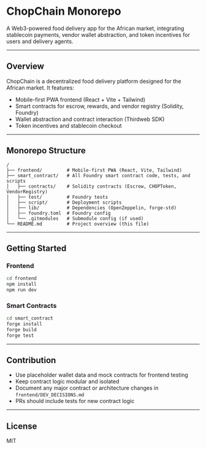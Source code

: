 # ChopChain Monorepo

A Web3-powered food delivery app for the African market, integrating stablecoin payments, vendor wallet abstraction, and token incentives for users and delivery agents.

---

## Overview

ChopChain is a decentralized food delivery platform designed for the African market. It features:

- Mobile-first PWA frontend (React + Vite + Tailwind)
- Smart contracts for escrow, rewards, and vendor registry (Solidity, Foundry)
- Wallet abstraction and contract interaction (Thirdweb SDK)
- Token incentives and stablecoin checkout

---

## Monorepo Structure

```
/
├── frontend/         # Mobile-first PWA (React, Vite, Tailwind)
├── smart_contract/   # All Foundry smart contract code, tests, and scripts
│   ├── contracts/    # Solidity contracts (Escrow, CHOPToken, VendorRegistry)
│   ├── test/         # Foundry tests
│   ├── script/       # Deployment scripts
│   ├── lib/          # Dependencies (OpenZeppelin, forge-std)
│   ├── foundry.toml  # Foundry config
│   └── .gitmodules   # Submodule config (if used)
└── README.md         # Project overview (this file)
```

---

## Getting Started

### Frontend

```sh
cd frontend
npm install
npm run dev
```

### Smart Contracts

```sh
cd smart_contract
forge install
forge build
forge test
```

---

## Contribution

- Use placeholder wallet data and mock contracts for frontend testing
- Keep contract logic modular and isolated
- Document any major contract or architecture changes in `frontend/DEV_DECISIONS.md`
- PRs should include tests for new contract logic

---

## License

MIT 